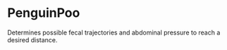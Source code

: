 # PenguinPoo
Determines possible fecal trajectories and abdominal pressure to reach a desired distance.
